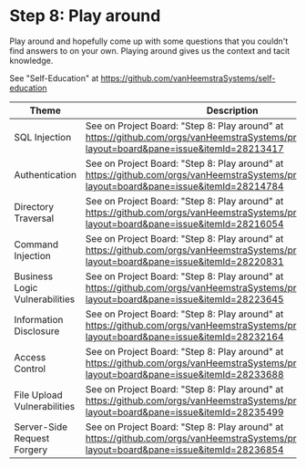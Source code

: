 # Step 8: Play around

Play around and hopefully come up with some questions that you couldn't find answers to on your own. Playing around gives us the context and tacit knowledge.

See "Self-Education" at https://github.com/vanHeemstraSystems/self-education

| Theme | Description |
| --- | --- |
| SQL Injection | See on Project Board: "Step 8: Play around" at https://github.com/orgs/vanHeemstraSystems/projects/18/views/1?layout=board&pane=issue&itemId=28213417 |
| Authentication | See on Project Board: "Step 8: Play around" at https://github.com/orgs/vanHeemstraSystems/projects/19/views/1?layout=board&pane=issue&itemId=28214784 |
| Directory Traversal | See on Project Board: "Step 8: Play around" at https://github.com/orgs/vanHeemstraSystems/projects/20/views/1?layout=board&pane=issue&itemId=28216054 |
| Command Injection | See on Project Board: "Step 8: Play around" at https://github.com/orgs/vanHeemstraSystems/projects/21/views/1?layout=board&pane=issue&itemId=28220831 |
| Business Logic Vulnerabilities | See on Project Board: "Step 8: Play around" at https://github.com/orgs/vanHeemstraSystems/projects/22/views/1?layout=board&pane=issue&itemId=28223645 |
| Information Disclosure | See on Project Board: "Step 8: Play around" at https://github.com/orgs/vanHeemstraSystems/projects/23/views/1?layout=board&pane=issue&itemId=28232164 |
| Access Control | See on Project Board: "Step 8: Play around" at https://github.com/orgs/vanHeemstraSystems/projects/24/views/1?layout=board&pane=issue&itemId=28233688 |
| File Upload Vulnerabilities | See on Project Board: "Step 8: Play around" at https://github.com/orgs/vanHeemstraSystems/projects/25/views/1?layout=board&pane=issue&itemId=28235499 |
| Server-Side Request Forgery | See on Project Board: "Step 8: Play around" at https://github.com/orgs/vanHeemstraSystems/projects/26/views/1?layout=board&pane=issue&itemId=28236854 |
